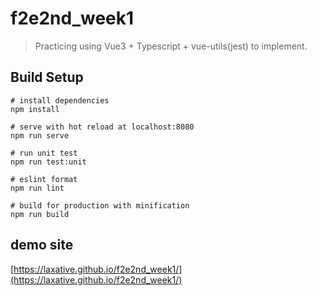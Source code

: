 # f2e2nd_week1
> Practicing using Vue3 + Typescript + vue-utils(jest) to implement.

## Build Setup

```
# install dependencies
npm install

# serve with hot reload at localhost:8080
npm run serve

# run unit test
npm run test:unit

# eslint format
npm run lint

# build for production with minification
npm run build
```

## demo site

[https://laxative.github.io/f2e2nd_week1/](https://laxative.github.io/f2e2nd_week1/)